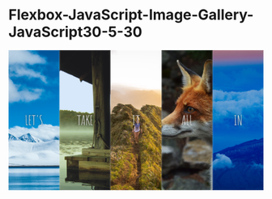 # Flexbox-JavaScript-Image-Gallery-JavaScript30-5-30
![Preview](https://github.com/vitaliken/Flexbox-JavaScript-Image-Gallery-JavaScript30-5-30/blob/main/preview.png?raw=true)
